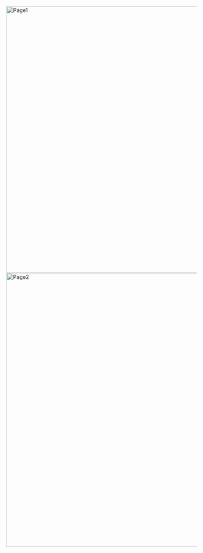
<img width="707" alt="Page1" src="https://user-images.githubusercontent.com/90526809/232229839-b3da9f85-7f8f-458e-9424-d2730c8a4d82.PNG">
<img width="726" alt="Page2" src="https://user-images.githubusercontent.com/90526809/232229842-2cbf3c7a-6dc0-4764-ad7b-306c534d6118.PNG">
